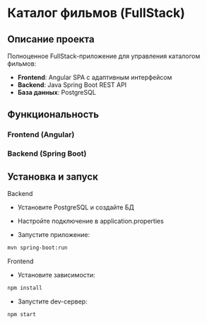 # Каталог фильмов (FullStack)

## Описание проекта

Полноценное FullStack-приложение для управления каталогом фильмов:
- **Frontend**: Angular SPA с адаптивным интерфейсом
- **Backend**: Java Spring Boot REST API
- **База данных**: PostgreSQL

## Функциональность

### Frontend (Angular)

### Backend (Spring Boot)

## Установка и запуск


Backend

- Установите PostgreSQL и создайте БД

- Настройте подключение в application.properties

- Запустите приложение:

```bash
mvn spring-boot:run
```

Frontend

- Установите зависимости:

```bash
npm install
```

- Запустите dev-сервер:

```bash
npm start
```